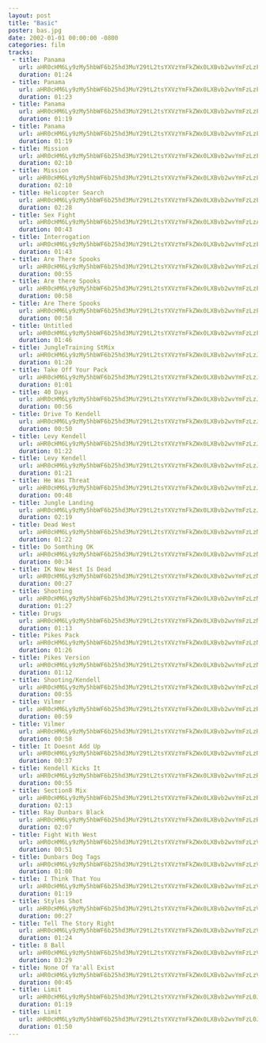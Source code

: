 ```yaml
---
layout: post
title: "Basic"
poster: bas.jpg
date: 2002-01-01 00:00:00 -0800
categories: film
tracks:
 - title: Panama
   url: aHR0cHM6Ly9zMy5hbWF6b25hd3MuY29tL2tsYXVzYmFkZWx0LXBvb2wvYmFzLzFtMkEuMiBQYW5hbWEgU3RNaXgubXAz
   duration: 01:24
 - title: Panama
   url: aHR0cHM6Ly9zMy5hbWF6b25hd3MuY29tL2tsYXVzYmFkZWx0LXBvb2wvYmFzLzFtMkEuMyBQYW5hbWEgU3RNaXgubXAz
   duration: 01:23
 - title: Panama
   url: aHR0cHM6Ly9zMy5hbWF6b25hd3MuY29tL2tsYXVzYmFkZWx0LXBvb2wvYmFzLzFtMkIuMSBQYW5hbWEgU3RNaXgubXAz
   duration: 01:19
 - title: Panama
   url: aHR0cHM6Ly9zMy5hbWF6b25hd3MuY29tL2tsYXVzYmFkZWx0LXBvb2wvYmFzLzFtMnJldi4xciBQYW5hbWEgU3RNaXgubXAz
   duration: 01:19
 - title: Mission
   url: aHR0cHM6Ly9zMy5hbWF6b25hd3MuY29tL2tsYXVzYmFkZWx0LXBvb2wvYmFzLzFtMy4yIE1pc3Npb24gU3RNaXgubXAz
   duration: 02:10
 - title: Mission
   url: aHR0cHM6Ly9zMy5hbWF6b25hd3MuY29tL2tsYXVzYmFkZWx0LXBvb2wvYmFzLzFtMy4yIE1pc3Npb25TdE1peC1OT1JNXzAxLm1wMw==
   duration: 02:10
 - title: Helicopter Search
   url: aHR0cHM6Ly9zMy5hbWF6b25hd3MuY29tL2tsYXVzYmFkZWx0LXBvb2wvYmFzLzFtNC4zIEhlbGljb3B0ZXJTZWFyY2ggU3RNaXgubXAz
   duration: 02:28
 - title: Sex Fight
   url: aHR0cHM6Ly9zMy5hbWF6b25hd3MuY29tL2tsYXVzYmFkZWx0LXBvb2wvYmFzLzA4IDRtMjguMCBTZXhGaWdodCBTdE1peC5tcDM=
   duration: 00:43
 - title: Interrogation
   url: aHR0cHM6Ly9zMy5hbWF6b25hd3MuY29tL2tsYXVzYmFkZWx0LXBvb2wvYmFzLzFtNS4wIEludGVycm9nYXRpb24gU3RNaXgubXAz
   duration: 01:43
 - title: Are There Spooks
   url: aHR0cHM6Ly9zMy5hbWF6b25hd3MuY29tL2tsYXVzYmFkZWx0LXBvb2wvYmFzLzFtNi4xIEFyZVRoZXJlU3Bvb2tzIFN0TWl4Lm1wMw==
   duration: 00:55
 - title: Are there Spooks
   url: aHR0cHM6Ly9zMy5hbWF6b25hd3MuY29tL2tsYXVzYmFkZWx0LXBvb2wvYmFzLzFtNi4yIEFyZSB0aGVyZSBTcG9va3MgU3RNaXgubXAz
   duration: 00:58
 - title: Are There Spooks
   url: aHR0cHM6Ly9zMy5hbWF6b25hd3MuY29tL2tsYXVzYmFkZWx0LXBvb2wvYmFzLzFtNi41IEFyZVRoZXJlU3Bvb2tzU3RNaXgubXAz
   duration: 00:58
 - title: Untitled
   url: aHR0cHM6Ly9zMy5hbWF6b25hd3MuY29tL2tsYXVzYmFkZWx0LXBvb2wvYmFzLzFtNy4xIFN0TWl4Lm1wMw==
   duration: 01:46
 - title: JungleTraining StMix
   url: aHR0cHM6Ly9zMy5hbWF6b25hd3MuY29tL2tsYXVzYmFkZWx0LXBvb2wvYmFzLzJtOS40IEp1bmdsZVRyYWluaW5nIFN0TWl4Lm1wMw==
   duration: 01:20
 - title: Take Off Your Pack
   url: aHR0cHM6Ly9zMy5hbWF6b25hd3MuY29tL2tsYXVzYmFkZWx0LXBvb2wvYmFzLzJtMTAuMyBUYWtlT2ZmWW91clBhY2sgU3RNaXgubXAz
   duration: 01:01
 - title: 40 Days
   url: aHR0cHM6Ly9zMy5hbWF6b25hd3MuY29tL2tsYXVzYmFkZWx0LXBvb2wvYmFzLzJtMTEuMyA0MERheXMgU3RNaXgubXAz
   duration: 00:56
 - title: Drive To Kendell
   url: aHR0cHM6Ly9zMy5hbWF6b25hd3MuY29tL2tsYXVzYmFkZWx0LXBvb2wvYmFzLzJtMTIuMiBEcml2ZVRvS2VuZGVsbCBTdE1peC5tcDM=
   duration: 00:50
 - title: Levy Kendell
   url: aHR0cHM6Ly9zMy5hbWF6b25hd3MuY29tL2tsYXVzYmFkZWx0LXBvb2wvYmFzLzJtMTMuNCBMZXZ5S2VuZGVsbCBTdE1peC5tcDM=
   duration: 01:22
 - title: Levy Kendell
   url: aHR0cHM6Ly9zMy5hbWF6b25hd3MuY29tL2tsYXVzYmFkZWx0LXBvb2wvYmFzLzJtMTMuNSBMZXZ5S2VuZGVsbCBTdE1peC5tcDM=
   duration: 01:21
 - title: He Was Threat
   url: aHR0cHM6Ly9zMy5hbWF6b25hd3MuY29tL2tsYXVzYmFkZWx0LXBvb2wvYmFzLzJtMTQuMCAgSGVXYXNUaHJlYXQgU3RNaXgubXAz
   duration: 00:48
 - title: Jungle Landing
   url: aHR0cHM6Ly9zMy5hbWF6b25hd3MuY29tL2tsYXVzYmFkZWx0LXBvb2wvYmFzLzJtMTUuNyBKdW5nbGVMYW5kaW5nIFN0TWl4Lm1wMw==
   duration: 02:19
 - title: Dead West
   url: aHR0cHM6Ly9zMy5hbWF6b25hd3MuY29tL2tsYXVzYmFkZWx0LXBvb2wvYmFzLzNtMTYuMiBEZWFkV2VzdCBTdE1peC5tcDM=
   duration: 01:22
 - title: Do Somthing OK
   url: aHR0cHM6Ly9zMy5hbWF6b25hd3MuY29tL2tsYXVzYmFkZWx0LXBvb2wvYmFzLzNtMTcuMSBEb1NvbXRoaW5nT0sgU3RNaXgubXAz
   duration: 00:34
 - title: IK Now West Is Dead
   url: aHR0cHM6Ly9zMy5hbWF6b25hd3MuY29tL2tsYXVzYmFkZWx0LXBvb2wvYmFzLzNtMTggSUtOb3dXZXN0SXNEZWFkIFN0TWl4Lm1wMw==
   duration: 00:27
 - title: Shooting
   url: aHR0cHM6Ly9zMy5hbWF6b25hd3MuY29tL2tsYXVzYmFkZWx0LXBvb2wvYmFzLzNtMTkuMCBTaG9vdGluZyBTdE1peC5tcDM=
   duration: 01:27
 - title: Drugs
   url: aHR0cHM6Ly9zMy5hbWF6b25hd3MuY29tL2tsYXVzYmFkZWx0LXBvb2wvYmFzLzNtMjAuMiBEcnVncyBTdE1peC5tcDM=
   duration: 01:13
 - title: Pikes Pack
   url: aHR0cHM6Ly9zMy5hbWF6b25hd3MuY29tL2tsYXVzYmFkZWx0LXBvb2wvYmFzLzNtMjEuMSBQaWtlc1BhY2sgU3RNaXgubXAz
   duration: 01:26
 - title: Pikes Version
   url: aHR0cHM6Ly9zMy5hbWF6b25hd3MuY29tL2tsYXVzYmFkZWx0LXBvb2wvYmFzLzNtMjIuMiBQaWtlcyBWZXJzaW9uIFN0TWl4Lm1wMw==
   duration: 01:12
 - title: Shooting/Kendell
   url: aHR0cHM6Ly9zMy5hbWF6b25hd3MuY29tL2tsYXVzYmFkZWx0LXBvb2wvYmFzLzRtMjMuMSBTaG9vdGluZ19LZW5kZWxsIFN0TWl4Lm1wMw==
   duration: 00:55
 - title: Vilmer
   url: aHR0cHM6Ly9zMy5hbWF6b25hd3MuY29tL2tsYXVzYmFkZWx0LXBvb2wvYmFzLzRtMjQuMiBWaWxtZXIgU3RNaXgubXAz
   duration: 00:59
 - title: Vilmer
   url: aHR0cHM6Ly9zMy5hbWF6b25hd3MuY29tL2tsYXVzYmFkZWx0LXBvb2wvYmFzLzRtMjQuNCBWaWxtZXIgU3RNaXgubXAz
   duration: 00:58
 - title: It Doesnt Add Up
   url: aHR0cHM6Ly9zMy5hbWF6b25hd3MuY29tL2tsYXVzYmFkZWx0LXBvb2wvYmFzLzRtMjUuNiBJdERvZXNudEFkZFVwIFN0TWl4Lm1wMw==
   duration: 00:37
 - title: Kendell Kicks It
   url: aHR0cHM6Ly9zMy5hbWF6b25hd3MuY29tL2tsYXVzYmFkZWx0LXBvb2wvYmFzLzRtMjYuMSBLZW5kZWxsS2lja3NJdCBTdE1peC5tcDM=
   duration: 00:55
 - title: Section8 Mix
   url: aHR0cHM6Ly9zMy5hbWF6b25hd3MuY29tL2tsYXVzYmFkZWx0LXBvb2wvYmFzLzRtMjcuMSBTZWN0aW9uOCBNaXgubXAz
   duration: 02:13
 - title: Ray Dunbars Black
   url: aHR0cHM6Ly9zMy5hbWF6b25hd3MuY29tL2tsYXVzYmFkZWx0LXBvb2wvYmFzLzRtMjkuMiBSYXlEdW5iYXJzQmxhY2sgU3RNaXgubXAz
   duration: 02:07
 - title: Fight With West
   url: aHR0cHM6Ly9zMy5hbWF6b25hd3MuY29tL2tsYXVzYmFkZWx0LXBvb2wvYmFzLzVtMzAuMCBGaWdodFdpdGhXZXN0IFN0TWl4Lm1wMw==
   duration: 00:51
 - title: Dunbars Dog Tags
   url: aHR0cHM6Ly9zMy5hbWF6b25hd3MuY29tL2tsYXVzYmFkZWx0LXBvb2wvYmFzLzVtMzIuMSBEdW5iYXJzRG9nVGFncyBTdE1peC5tcDM=
   duration: 01:00
 - title: I Think That You
   url: aHR0cHM6Ly9zMy5hbWF6b25hd3MuY29tL2tsYXVzYmFkZWx0LXBvb2wvYmFzLzVtMzMuMCBJVGhpbmtUaGF0WW91IFN0TWl4Lm1wMw==
   duration: 01:19
 - title: Styles Shot
   url: aHR0cHM6Ly9zMy5hbWF6b25hd3MuY29tL2tsYXVzYmFkZWx0LXBvb2wvYmFzLzVtMzQuMCBTdHlsZXNTaG90IFN0TWl4Lm1wMw==
   duration: 00:27
 - title: Tell The Story Right
   url: aHR0cHM6Ly9zMy5hbWF6b25hd3MuY29tL2tsYXVzYmFkZWx0LXBvb2wvYmFzLzVtMzUuMiBUZWxsVGhlU3RvcnlSaWdodCBTdE1peC5tcDM=
   duration: 01:24
 - title: 8 Ball
   url: aHR0cHM6Ly9zMy5hbWF6b25hd3MuY29tL2tsYXVzYmFkZWx0LXBvb2wvYmFzLzVtMzYuMiA4QmFsbCBTdE1peC5tcDM=
   duration: 03:29
 - title: None Of Ya'all Exist
   url: aHR0cHM6Ly9zMy5hbWF6b25hd3MuY29tL2tsYXVzYmFkZWx0LXBvb2wvYmFzLzVtMzguMSBOb25lT2ZZYSdhbGxFeGlzdCBTdE1peC5tcDM=
   duration: 00:45
 - title: Limit
   url: aHR0cHM6Ly9zMy5hbWF6b25hd3MuY29tL2tsYXVzYmFkZWx0LXBvb2wvYmFzL0Jhc2ljIDFtMiBMaW1pdC5tcDM=
   duration: 01:19
 - title: Limit
   url: aHR0cHM6Ly9zMy5hbWF6b25hd3MuY29tL2tsYXVzYmFkZWx0LXBvb2wvYmFzL0Jhc2ljIDFtMyBMaW1pdC5tcDM=
   duration: 01:50
---
```

